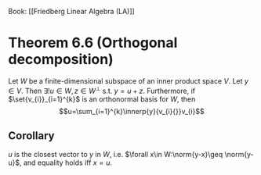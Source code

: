 Book: [[Friedberg Linear Algebra (LA)]]
# Theorem 6.6 (Orthogonal decomposition)
Let $W$ be a finite-dimensional subspace of an inner product space $V$.
Let $y\in V$.
Then $\exists! u\in W,z\in W^{\perp}$ s.t. $y=u+z$.
Furthermore, if $\set{v_{i}}_{i=1}^{k}$ is an orthonormal basis for $W$, then
$$u=\sum_{i=1}^{k}\innerp{y}{v_{i}{}}v_{i}$$
## Corollary
$u$ is the closest vector to $y$ in $W$, i.e. $\forall x\in W:\norm{y-x}\geq \norm{y-u}$, and equality holds iff $x=u$.